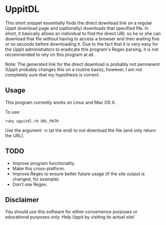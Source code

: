UppitDL
=======

This short snippet essentially finds the direct download link on a regular Uppit download page and (optionally) downloads that specified file. In short, it basically allows an individual to find the direct URL so he or she can download that file without having to access a browser and then waiting five or so seconds before downloading it. Due to the fact that it is very easy for the Uppit administrators to eradicate this program's Regex parsing, it is not recommended to rely on this program at all.

Note: The generated link for the direct download is probably not permanent (Uppit probably changes this on a routine basis); however, I am not completely sure that my hypothesis is correct.


Usage
-----

This program currently works on Linux and Mac OS X.

To use:

    ruby uppitdl.rb URL_PATH

Use the argument -n (at the end) to not download the file (and only return the URL).


TODO
----

 - Improve program functionality.
 - Make this cross-platform.
 - Improve Regex to ensure better future usage (if the site output is changed, for example).
 - Don't use Regex.

Disclaimer
----------

You should use this software for either convenience purposes or educational purposes only. Help Uppit by visiting its actual site!